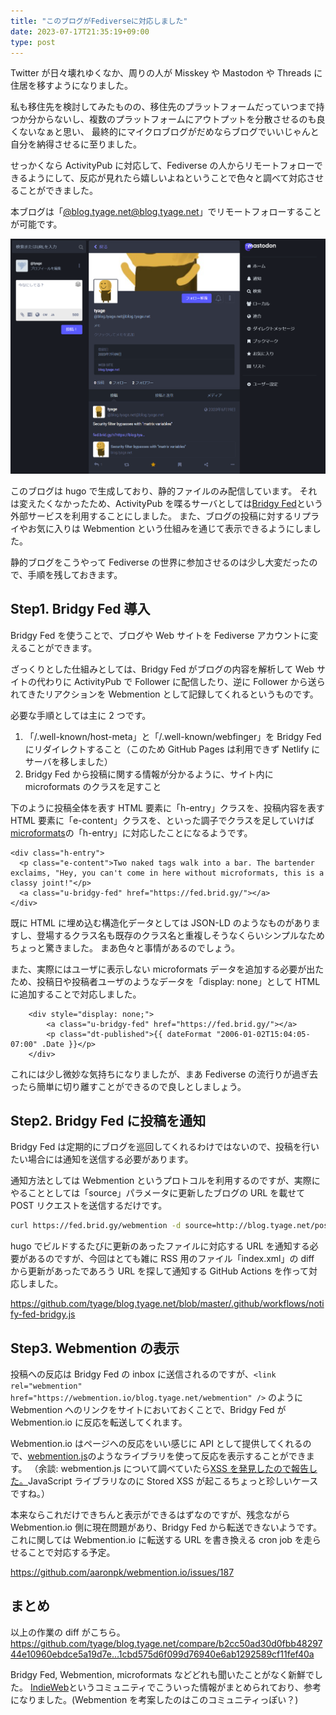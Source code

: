 ```yaml
---
title: "このブログがFediverseに対応しました"
date: 2023-07-17T21:35:19+09:00
type: post
---
```


Twitter が日々壊れゆくなか、周りの人が Misskey や Mastodon や Threads に住居を移すようになりました。

私も移住先を検討してみたものの、移住先のプラットフォームだっていつまで持つか分からないし、複数のプラットフォームにアウトプットを分散させるのも良くないなぁと思い、
最終的にマイクロブログがだめならブログでいいじゃんと自分を納得させるに至りました。

せっかくなら ActivityPub に対応して、Fediverse の人からリモートフォローできるようにして、反応が見れたら嬉しいよねということで色々と調べて対応させることができました。

本ブログは「[@blog.tyage.net@blog.tyage.net](https://fed.brid.gy/web/blog.tyage.net)」でリモートフォローすることが可能です。

![mstdn上での様子](./mstdn.png)

このブログは hugo で生成しており、静的ファイルのみ配信しています。
それは変えたくなかったため、ActivityPub を喋るサーバとしては[Bridgy Fed](https://fed.brid.gy)という外部サービスを利用することにしました。
また、ブログの投稿に対するリプライやお気に入りは Webmention という仕組みを通じて表示できるようにしました。

静的ブログをこうやって Fediverse の世界に参加させるのは少し大変だったので、手順を残しておきます。

## Step1. Bridgy Fed 導入

Bridgy Fed を使うことで、ブログや Web サイトを Fediverse アカウントに変えることができます。

ざっくりとした仕組みとしては、Bridgy Fed がブログの内容を解析して Web サイトの代わりに ActivityPub で Follower に配信したり、逆に Follower から送られてきたリアクションを Webmention として記録してくれるというものです。

必要な手順としては主に 2 つです。

1. 「/.well-known/host-meta」と「/.well-known/webfinger」を Bridgy Fed にリダイレクトすること（このため GitHub Pages は利用できず Netlify にサーバを移しました）
2. Bridgy Fed から投稿に関する情報が分かるように、サイト内に microformats のクラスを足すこと

下のように投稿全体を表す HTML 要素に「h-entry」クラスを、投稿内容を表す HTML 要素に「e-content」クラスを、といった調子でクラスを足していけば[microformats](http://microformats.org/wiki/Main_Page)の「h-entry」に対応したことになるようです。

```
<div class="h-entry">
  <p class="e-content">Two naked tags walk into a bar. The bartender exclaims, "Hey, you can't come in here without microformats, this is a classy joint!"</p>
  <a class="u-bridgy-fed" href="https://fed.brid.gy/"></a>
</div>
```

既に HTML に埋め込む構造化データとしては JSON-LD のようなものがありますし、登場するクラス名も既存のクラス名と重複しそうなくらいシンプルなためちょっと驚きました。
まあ色々と事情があるのでしょう。

また、実際にはユーザに表示しない microformats データを追加する必要が出たため、投稿日や投稿者ユーザのようなデータを「display: none」として HTML に追加することで対応しました。

```
    <div style="display: none;">
        <a class="u-bridgy-fed" href="https://fed.brid.gy/"></a>
        <p class="dt-published">{{ dateFormat "2006-01-02T15:04:05-07:00" .Date }}</p>
    </div>
```

これには少し微妙な気持ちになりましたが、まあ Fediverse の流行りが過ぎ去ったら簡単に切り離すことができるので良しとしましょう。

## Step2. Bridgy Fed に投稿を通知

Bridgy Fed は定期的にブログを巡回してくれるわけではないので、投稿を行いたい場合には通知を送信する必要があります。

通知方法としては Webmention というプロトコルを利用するのですが、実際にやることとしては「source」パラメータに更新したブログの URL を載せて POST リクエストを送信するだけです。

```bash
curl https://fed.brid.gy/webmention -d source=http://blog.tyage.net/post/... -d target=https://fed.brid.gy
```

hugo でビルドするたびに更新のあったファイルに対応する URL を通知する必要があるのですが、今回はとても雑に RSS 用のファイル「index.xml」の diff から更新があったであろう URL を探して通知する GitHub Actions を作って対応しました。

https://github.com/tyage/blog.tyage.net/blob/master/.github/workflows/notify-fed-bridgy.js

## Step3. Webmention の表示

投稿への反応は Bridgy Fed の inbox に送信されるのですが、`<link rel="webmention" href="https://webmention.io/blog.tyage.net/webmention" />` のように Webmention へのリンクをサイトにおいておくことで、Bridgy Fed が Webmention.io に反応を転送してくれます。

Webmention.io はページへの反応をいい感じに API として提供してくれるので、[webmention.js](https://github.com/PlaidWeb/webmention.js/)のようなライブラリを使って反応を表示することができます。
（余談: webmention.js について調べていたら[XSS を発見したので報告した。](https://huntr.dev/bounties/75cfb7ad-a75f-45ff-8688-32a9c55179aa/)JavaScript ライブラリなのに Stored XSS が起こるちょっと珍しいケースですね。）

本来ならこれだけできちんと表示ができるはずなのですが、残念ながら Webmention.io 側に現在問題があり、Bridgy Fed から転送できないようです。これに関しては Webmention.io に転送する URL を書き換える cron job を走らせることで対応する予定。

https://github.com/aaronpk/webmention.io/issues/187

## まとめ

以上の作業の diff がこちら。
https://github.com/tyage/blog.tyage.net/compare/b2cc50ad30d0fbb4829744e10960ebdce5a19d7e...1cbd575d6f099d76940e6ab1292589cf11fef40a

Bridgy Fed, Webmention, microformats などどれも聞いたことがなく新鮮でした。
[IndieWeb](https://indieweb.org/)というコミュニティでこういった情報がまとめられており、参考になりました。(Webmention を考案したのはこのコミュニティっぽい？)
